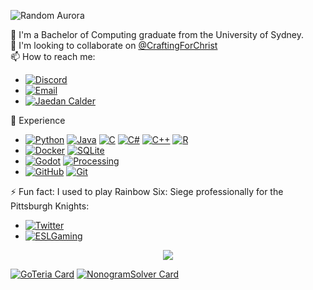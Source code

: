 <!-- ![Random Mountain](https://source.unsplash.com/random/800x400?mountain) -->
![Random Aurora](https://source.unsplash.com/random/800x300?aurora)

🏫 I'm a Bachelor of Computing graduate from the University of Sydney.  
👯 I'm looking to collaborate on [@CraftingForChrist](https://github.com/craftingforchrist)  
📫 How to reach me:

- [![Discord][DiscordIcon]](https://discordapp.com/users/194755878505807873/)
- [![Email][EmailIcon]](mailto:jae.cal@hotmail.com)
- [![Jaedan Calder][LinkedInIcon]](https://www.linkedin.com/in/Jaedan-Calder/)

🎇 Experience

- [![Python][PythonIcon]][Home] [![Java][JavaIcon]][Home] [![C][CIcon]][Home] [![C#][C#Icon]][Home] [![C++][C++Icon]][Home] [![R][RIcon]][Home]
- [![Docker][DockerIcon]][Home] [![SQLite][SQLiteIcon]][Home]
- [![Godot][GodotIcon]][Home]   [![Processing][ProcessingIcon]][Home]
- [![GitHub][GithubIcon]][Home] [![Git][GitIcon]][Home]

⚡ Fun fact: I used to play Rainbow Six: Siege professionally for the Pittsburgh Knights:

- [![Twitter][TwitterIcon]](https://twitter.com/Stryder_R6)
- [![ESLGaming][ESLGamingIcon]](https://liquipedia.net/rainbowsix/StryderEpic)

<!-- ![GitHub Stats][GitHubStats] -->
<p align="center">
  <img src ="https://github-readme-stats.vercel.app/api?username=JaedanC&theme=tokyonight">
</p>

[![GoTeria Card][GoTeria]](https://github.com/JaedanC/GoTeria)
[![NonogramSolver Card][NonogramSolver]](https://github.com/JaedanC/NonogramSolver)

<!-- https://dev.to/envoy_/150-badges-for-github-pnk https://simpleicons.org/ -->
[Home]:           https://github.com/JaedanC
[GitHubStats]:    https://github-readme-stats.vercel.app/api?username=JaedanC&theme=tokyonight
[GoTeria]:        https://github-readme-stats.vercel.app/api/pin/?username=JaedanC&repo=GoTeria&theme=tokyonight
[NonogramSolver]: https://github-readme-stats.vercel.app/api/pin/?username=JaedanC&repo=NonogramSolver&theme=tokyonight

[DiscordIcon]:    https://img.shields.io/badge/StryderEpic%233297-black?style=flat&logo=discord&logoColor=5865F2
[EmailIcon]:      https://img.shields.io/badge/jae.cal@hotmail.com-black?style=flat&logo=gmail
[LinkedInIcon]:   https://img.shields.io/badge/Jaedan_Calder-black?style=flat&logo=linkedin&logoColor=#0A66C2
[PythonIcon]:     https://img.shields.io/badge/Python-black?style=flat&logo=python
[JavaIcon]:       https://img.shields.io/badge/Java-black?style=flat&logo=java&logoColor=ED8B00
[CIcon]:          https://img.shields.io/badge/C-black?style=flat&logo=c&logoColor=00599C
[C#Icon]:         https://img.shields.io/badge/C%23-black?style=flat&logo=c-sharp&logoColor=239120
[C++Icon]:        https://img.shields.io/badge/C%2B%2B-black?style=flat&logo=c%2B%2B&logoColor=00599C
[RIcon]:          https://img.shields.io/badge/R-black?style=flat&logo=r&logoColor=276DC3
[DockerIcon]:     https://img.shields.io/badge/Docker-black?style=flat&logo=docker
[SQLiteIcon]:     https://img.shields.io/badge/SQLite-black?style=flat&logo=sqlite&logoColor=#003B57
[GodotIcon]:      https://img.shields.io/badge/Godot-black?style=flat&logo=godot-engine&logoColor=478CBF
[ProcessingIcon]: https://img.shields.io/badge/Processing-black?style=flat&logo=processing-foundation&logoColor=006699
[GitHubIcon]:     https://img.shields.io/badge/GitHub-black?style=flat&logo=github
[GitIcon]:        https://img.shields.io/badge/Git-black?style=flat&logo=git&logoColor=F05032
[Rainbow6Icon]:   https://img.shields.io/badge/Rainbow_Six:_Siege-black?style=flat-square&logo=counter-strike&logoColor=white
[TwitterIcon]:    https://img.shields.io/badge/Stryder__R6-black?style=flat&logo=twitter&logoColor=1DA1F2
[ESLGamingIcon]:  https://img.shields.io/badge/Stryder-black?style=flat&logo=eslgaming&logoColor=#FFFF09
